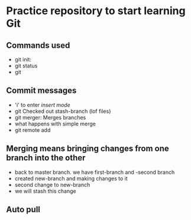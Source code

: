 # Practice repository to start learning Git

## Commands used
- git init:
- git status
- git

## Commit messages

- 'i' to enter *insert mode*
- git Checked out stash-branch (lof files)
- git merger: Merges branches
- what happens with simple merge
- git remote add
## Merging means bringing changes from one branch into the other
- back to master branch. we have first-branch and -second branch
- created new-branch and making changes to it
- second change to new-branch
- we will stash this change

## Auto pull
